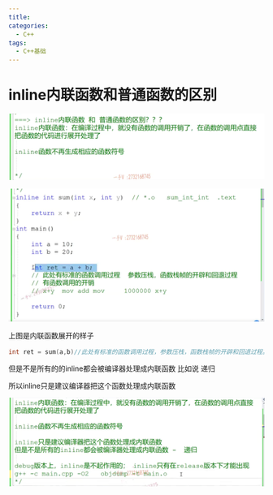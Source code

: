 ```yaml
---
title: 
categories:
  - C++
tags:
  - C++基础
---
```


# inline内联函数和普通函数的区别

![image-20230926204903249](10.assets/image-20230926204903249.png)

![image-20230926205240666](10.assets/image-20230926205240666.png)

上图是内联函数展开的样子

```c++
int ret = sum(a,b)//此处有标准的函数调用过程，参数压栈，函数栈帧的开辟和回退过程。有函数调用的开销
```

但是不是所有的的inline都会被编译器处理成内联函数   比如说 递归

所以inline只是建议编译器把这个函数处理成内联函数

![image-20230926205903332](10.assets/image-20230926205903332.png)